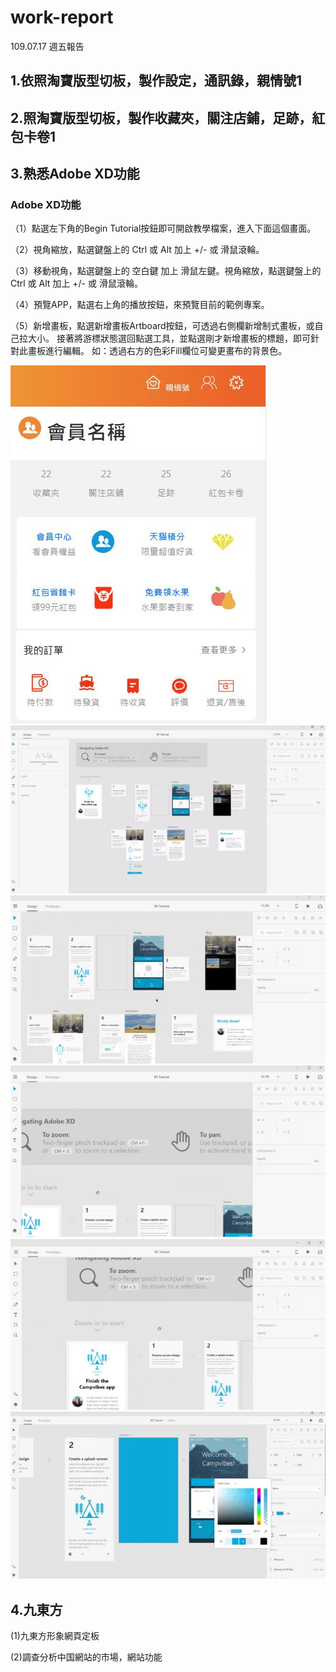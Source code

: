 # work-report

109.07.17 週五報告
## 1.依照淘寶版型切板，製作設定，通訊錄，親情號1
## 2.照淘寶版型切板，製作收藏夾，關注店鋪，足跡，紅包卡卷1
## 3.熟悉Adobe XD功能
### Adobe XD功能
（1）點選左下角的Begin Tutorial按鈕即可開啟教學檔案，進入下面這個畫面。

（2）視角縮放，點選鍵盤上的 Ctrl 或 Alt 加上 +/- 或 滑鼠滾輪。

（3）移動視角，點選鍵盤上的 空白鍵 加上 滑鼠左鍵。視角縮放，點選鍵盤上的 Ctrl 或 Alt 加上 +/- 或 滑鼠滾輪。

（4）預覽APP，點選右上角的播放按鈕，來預覽目前的範例專案。

（5）新增畫板，點選新增畫板Artboard按鈕，可透過右側欄新增制式畫板，或自己拉大小。
接著將游標狀態選回點選工具，並點選剛才新增畫板的標題，即可針對此畫板進行編輯。
如：透過右方的色彩Fill欄位可變更畫布的背景色。

![image](image/0.JPG)
![image](image/1.JPG)
![image](image/2.JPG)
![image](image/2-1.JPG)
![image](image/3.JPG)
![image](image/4.JPG)

## 4.九東方
(1)九東方形象網頁定板

(2)調查分析中国網站的市場，網站功能


